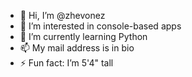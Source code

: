 - 👋 Hi, I’m @zhevonez
- 👀 I’m interested in console-based apps
- 🌱 I’m currently learning Python
- 📫 My mail address is in bio
- ⚡ Fun fact: I’m 5'4" tall
